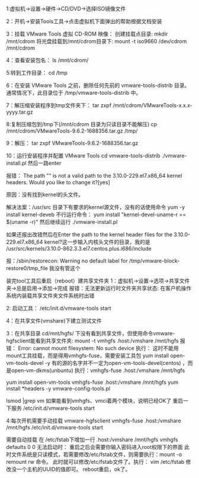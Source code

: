 1:虚拟机->设置->硬件->CD/DVD->选择ISO镜像文件

2：开机->安装Tools工具->点击虚拟机下面弹出的帮助根据文档安装

3：挂载 VMware Tools 虚拟 CD-ROM 映像：
   创建挂载点目录: mkdir /mnt/cdrom
   将光盘挂载到/mnt/cdrom目录下: mount -t iso9660 /dev/cdrom /mnt/cdrom

4：查看安装包名：
ls /mnt/cdrom/

5:转到工作目录：
cd /tmp

6：在安装 VMware Tools 之前，删除任何先前的 vmware-tools-distrib 目录。  
   通常情况下，此目录位于 /tmp/vmware-tools-distrib 中。

7：解压缩安装程序到tmp文件夹下：
tar zxpf /mnt/cdrom/VMwareTools-x.x.x-yyyy.tar.gz

8:复制压缩包到/tmp下(/mnt/cdrom 目录为只读目录不能解压)
cp /mnt/cdrom/VMwareTools-9.6.2-1688356.tar.gz /tmp/

9：解压：
tar zxpf VMwareTools-9.6.2-1688356.tar.gz

10：运行安装程序并配置 VMware Tools
cd vmware-tools-distrib
./vmware-install.pl
然后一路enter

报错：
The path "" is not a valid path to the 3.10.0-229.el7.x86_64 kernel headers. Would you like to change it?[yes]

原因：没有找到kernel的头文件。

解决法案：/usr/src 目录下有要求的kernel源文件，没有的话使用命令 
yum -y install kernel-deveb
不行运行命令：
yum install "kernel-devel-uname-r == $(uname -r)"
然后继续运行
./vmware-install.pl

如果还报出改错然后在Enter the path to the kernel header files for the 3.10.0-229.el7.x86_64 kernel?这一步输入内核头文件的目录，我的是
/usr/src/kernels/3.10.0-862.3.3.el7.centos.plus.i686/include

报：/sbin/restorecon:  Warning no default label for /tmp/vmware-block-restore0/tmp_file
我没有管这个



装完tool工具后重启（reboot）建共享文件夹
1：虚拟机->设置->选项->共享文件夹->总是启用->添加->完成
报错：无法更新运行时文件夹共享状态: 在客户机操作系统内装载共享文件夹文件系统时出错

2: 启动工具：
/etc/init.d/vmware-tools start

4：在共享文件(vmshare)下建立测试文件

3：在共享目录 cd/mnt/hgfs/ 下没有看到共享文件，但使用命令vmware-hgfsclient能看到共享文件夹:
mount -t vmhgfs .host:/vmshare /mnt/hgfs
报错：
Error: cannot mount filesystem: No such device
执行：
这时不能用mount工具挂载，而是得用vmhgfs-fuse，需要安装工具包
yum install open-vm-tools-devel -y
有的源的名字并不一定为open-vm-tools-devel(centos) ，而是open-vm-dkms(unbuntu)
执行：vmhgfs-fuse .host:/vmshare /mnt/hgfs

yum install open-vm-tools
vmhgfs-fuse .host:/vmshare /mnt/hgfs
yum install *headers -y
vmware-config-tools.pl

lsmod |grep vm
如果能看到vmhgfs、vmci着两个模块，说明已经OK了
重启一下服务
/etc/init.d/vmware-tools start

4:每次开机需要手动挂载
vmware-hgfsclient
vmhgfs-fuse .host:/vmshare /mnt/hgfs
/etc/init.d/vmware-tools start

需要自动挂载 在 /etc/fstab下增加一行
.host:/vmshare /mnt/hgfs vmhgfs defaults 0 0
无法启动时：
重启之后会需要你输入密码进入root权限下的界面
此时文件系统是只读模式，若需要修改/etc/fstab文件，则需要执行：mount -o remount rw   命令。
此时就可以修改/etc/fstab文件了。执行： vim  /etc/fstab
修改没一个主机的UUID的值即可。
reboot重启，ok了。

